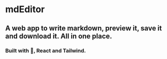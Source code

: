 # mdEditor
## A web app to write markdown, preview it, save it and download it. All in one place.
### Built with :blue_heart:, React and Tailwind.
